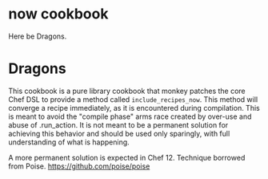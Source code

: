 now cookbook
============
Here be Dragons.

Dragons
=======
This cookbook is a pure library cookbook that monkey patches the core
Chef DSL to provide a method called `include_recipes_now`. This method
will converge a recipe immediately, as it is encountered during
compilation. This is meant to avoid the "compile phase" arms race
created by over-use and abuse of .run_action. It is not meant to be a
permanent solution for achieving this behavior and should be used only 
sparingly, with full understanding of what is happening. 

A more permanent solution is expected in Chef 12. Technique borrowed
from Poise. https://github.com/poise/poise

